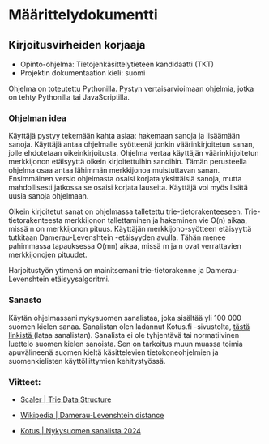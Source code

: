 # Määrittelydokumentti

## Kirjoitusvirheiden korjaaja

- Opinto-ohjelma: Tietojenkäsittelytieteen kandidaatti (TKT)
- Projektin dokumentaation kieli: suomi

Ohjelma on toteutettu Pythonilla. Pystyn vertaisarvioimaan ohjelmia, jotka on tehty Pythonilla tai JavaScriptilla.

### Ohjelman idea

Käyttäjä pystyy tekemään kahta asiaa: hakemaan sanoja ja lisäämään sanoja. Käyttäjä antaa ohjelmalle syötteenä jonkin väärinkirjoitetun sanan, jolle ehdotetaan oikeinkirjoitusta. Ohjelma vertaa käyttäjän väärinkirjoitetun merkkijonon etäisyyttä oikein kirjoitettuihin sanoihin. Tämän perusteella ohjelma osaa antaa lähimmän merkkijonoa muistuttavan sanan. Ensimmäinen versio ohjelmasta osaisi korjata yksittäisiä sanoja, mutta mahdollisesti jatkossa se osaisi korjata lauseita. Käyttäjä voi myös lisätä uusia sanoja ohjelmaan.

Oikein kirjoitetut sanat on ohjelmassa talletettu trie-tietorakenteeseen. Trie-tietorakenteesta merkkijonon tallettaminen ja hakeminen vie O(n) aikaa, missä n on merkkijonon pituus. Käyttäjän merkkijono-syötteen etäisyyttä tutkitaan Damerau-Levenshtein -etäisyyden avulla. Tähän menee pahimmassa tapauksessa O(mn) aikaa, missä m ja n ovat verrattavien merkkijonojen pituudet.

Harjoitustyön ytimenä on mainitsemani trie-tietorakenne ja Damerau-Levenshtein etäisyysalgoritmi.

### Sanasto

Käytän ohjelmassani nykysuomen sanalistaa, joka sisältää yli 100 000 suomen kielen sanaa. Sanalistan olen ladannut Kotus.fi -sivustolta, [tästä linkistä ](https://kaino.kotus.fi/lataa/nykysuomensanalista2024.csv)(lataa sanalistan). Sanalista ei ole tyhjentävä tai normatiivinen luettelo suomen kielen sanoista. Sen on tarkoitus muun muassa toimia apuvälineenä suomen kieltä käsittelevien tietokoneohjelmien ja suomenkielisten käyttöliittymien kehitystyössä.

### Viitteet:

- [Scaler | Trie Data Structure](https://www.scaler.in/trie-data-structure/)

- [Wikipedia | Damerau-Levenshtein distance](https://en.wikipedia.org/wiki/Damerau%E2%80%93Levenshtein_distance)

- [Kotus | Nykysuomen sanalista 2024](https://www.kotus.fi/aineistot/sana-aineistot/nykysuomen_sanalista)
